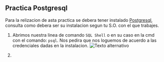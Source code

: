 ## Practica Postgresql

Para la relizacion de asta practica se debera tener instalado [Postgresql](https://www.postgresql.org/), consulta como debera ser su instalacion segun tu S.O. con el que trabajes.

1. Abrimos nuestra linea de comando `SQL Shell` o en su caso en la cmd con el comando: `psql`. 
Nos pedira que nos loguemos de acuerdo a las credenciales dadas en la instalacion.
![Texto alternativo]()

2. 